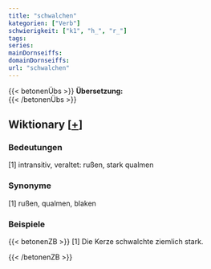 ```yaml
---
title: "schwalchen"
kategorien: ["Verb"]
schwierigkeit: ["k1", "h_", "r_"]
tags:
series:
mainDornseiffs:
domainDornseiffs:
url: "schwalchen"
---
```


{{< betonenÜbs >}}
**Übersetzung:**  
{{< /betonenÜbs >}}

## Wiktionary [[+](https://de.wiktionary.org/wiki/schwalchen)]

### Bedeutungen
[1] intransitiv, veraltet: rußen, stark qualmen  

### Synonyme
[1] rußen, qualmen, blaken  

### Beispiele
{{< betonenZB >}}
[1] Die Kerze schwalchte ziemlich stark.  

{{< /betonenZB >}}

